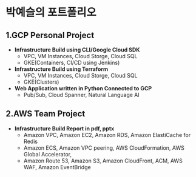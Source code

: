 # **박예슬의 포트폴리오**<br/>
## 1.GCP Personal Project<br/>
  - **Infrastructure Build using CLI/Google Cloud SDK**
    * VPC, VM Instances, Cloud Storge, Cloud SQL
    * GKE(Containers, CI/CD using Jenkins)
  - **Infrastructure Build using Terraform**
    * VPC, VM Instances, Cloud Storge, Cloud SQL
    * GKE(Clusters)
  - **Web Application written in Python Connected to GCP**
    * Pub/Sub, Cloud Spanner, Natural Language AI
    
## 2.AWS Team Project<br>
  - **Infrastructure Build Report in pdf, pptx**
    * Amazon VPC, Amazon EC2, Amazon RDS, Amazon ElastiCache for Redis
    * Amazon ECS, Amazon VPC peering, AWS CloudFormation, AWS Global Accelerator,
    * Amazon Route 53, Amazon S3, Amazon CloudFront, ACM, AWS WAF, Amazon EventBridge

